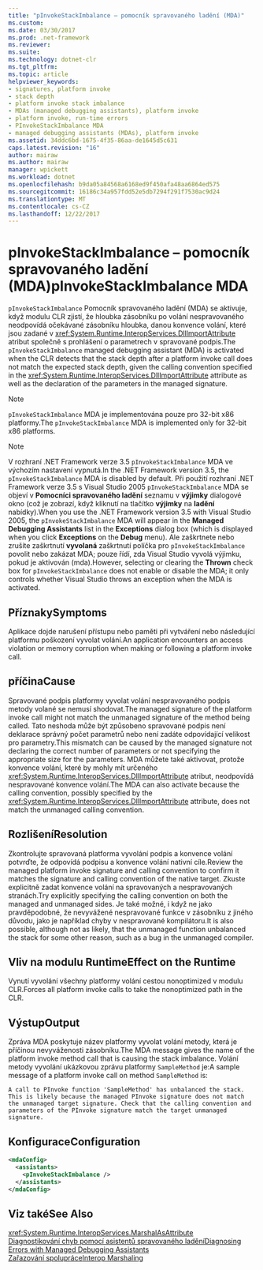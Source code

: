 ```yaml
---
title: "pInvokeStackImbalance – pomocník spravovaného ladění (MDA)"
ms.custom: 
ms.date: 03/30/2017
ms.prod: .net-framework
ms.reviewer: 
ms.suite: 
ms.technology: dotnet-clr
ms.tgt_pltfrm: 
ms.topic: article
helpviewer_keywords:
- signatures, platform invoke
- stack depth
- platform invoke stack imbalance
- MDAs (managed debugging assistants), platform invoke
- platform invoke, run-time errors
- PInvokeStackImbalance MDA
- managed debugging assistants (MDAs), platform invoke
ms.assetid: 34ddc6bd-1675-4f35-86aa-de1645d5c631
caps.latest.revision: "16"
author: mairaw
ms.author: mairaw
manager: wpickett
ms.workload: dotnet
ms.openlocfilehash: b9da05a84568a6168ed9f450afa48aa6864ed575
ms.sourcegitcommit: 16186c34a957fdd52e5db7294f291f7530ac9d24
ms.translationtype: MT
ms.contentlocale: cs-CZ
ms.lasthandoff: 12/22/2017
---
```

# <a name="pinvokestackimbalance-mda"></a><span data-ttu-id="10809-102">pInvokeStackImbalance – pomocník spravovaného ladění (MDA)</span><span class="sxs-lookup"><span data-stu-id="10809-102">pInvokeStackImbalance MDA</span></span>
<span data-ttu-id="10809-103">`pInvokeStackImbalance` Pomocník spravovaného ladění (MDA) se aktivuje, když modulu CLR zjistí, že hloubka zásobníku po volání nespravovaného neodpovídá očekávané zásobníku hloubka, danou konvence volání, které jsou zadané v <xref:System.Runtime.InteropServices.DllImportAttribute> atribut společně s prohlášení o parametrech v spravované podpis.</span><span class="sxs-lookup"><span data-stu-id="10809-103">The `pInvokeStackImbalance` managed debugging assistant (MDA) is activated when the CLR detects that the stack depth after a platform invoke call does not match the expected stack depth, given the calling convention specified in the <xref:System.Runtime.InteropServices.DllImportAttribute> attribute as well as the declaration of the parameters in the managed signature.</span></span>  
  
> [!NOTE]
>  <span data-ttu-id="10809-104">`pInvokeStackImbalance` MDA je implementována pouze pro 32-bit x86 platformy.</span><span class="sxs-lookup"><span data-stu-id="10809-104">The `pInvokeStackImbalance` MDA is implemented only for 32-bit x86 platforms.</span></span>  
  
> [!NOTE]
>  <span data-ttu-id="10809-105">V rozhraní .NET Framework verze 3.5 `pInvokeStackImbalance` MDA ve výchozím nastavení vypnutá.</span><span class="sxs-lookup"><span data-stu-id="10809-105">In the .NET Framework version 3.5, the `pInvokeStackImbalance` MDA is disabled by default.</span></span> <span data-ttu-id="10809-106">Při použití rozhraní .NET Framework verze 3.5 s Visual Studio 2005 `pInvokeStackImbalance` MDA se objeví v **Pomocníci spravovaného ladění** seznamu v **výjimky** dialogové okno (což je zobrazí, když kliknutí na tlačítko **výjimky** na **ladění** nabídky).</span><span class="sxs-lookup"><span data-stu-id="10809-106">When you use the .NET Framework version 3.5 with Visual Studio 2005, the `pInvokeStackImbalance` MDA will appear in the **Managed Debugging Assistants** list in the **Exceptions** dialog box (which is displayed when you click **Exceptions** on the **Debug** menu).</span></span> <span data-ttu-id="10809-107">Ale zaškrtnete nebo zrušíte zaškrtnutí **vyvolaná** zaškrtnutí políčka pro `pInvokeStackImbalance` povolit nebo zakázat MDA; pouze řídí, zda Visual Studio vyvolá výjimku, pokud je aktivován (mda).</span><span class="sxs-lookup"><span data-stu-id="10809-107">However, selecting or clearing the **Thrown** check box for `pInvokeStackImbalance` does not enable or disable the MDA; it only controls whether Visual Studio throws an exception when the MDA is activated.</span></span>  
  
## <a name="symptoms"></a><span data-ttu-id="10809-108">Příznaky</span><span class="sxs-lookup"><span data-stu-id="10809-108">Symptoms</span></span>  
 <span data-ttu-id="10809-109">Aplikace dojde narušení přístupu nebo paměti při vytváření nebo následující platformu poškození vyvolat volání.</span><span class="sxs-lookup"><span data-stu-id="10809-109">An application encounters an access violation or memory corruption when making or following a platform invoke call.</span></span>  
  
## <a name="cause"></a><span data-ttu-id="10809-110">příčina</span><span class="sxs-lookup"><span data-stu-id="10809-110">Cause</span></span>  
 <span data-ttu-id="10809-111">Spravované podpis platformy vyvolat volání nespravovaného podpis metody volané se nemusí shodovat.</span><span class="sxs-lookup"><span data-stu-id="10809-111">The managed signature of the platform invoke call might not match the unmanaged signature of the method being called.</span></span>  <span data-ttu-id="10809-112">Tato neshoda může být způsobeno spravované podpis není deklarace správný počet parametrů nebo není zadáte odpovídající velikost pro parametry.</span><span class="sxs-lookup"><span data-stu-id="10809-112">This mismatch can be caused by the managed signature not declaring the correct number of parameters or not specifying the appropriate size for the parameters.</span></span>  <span data-ttu-id="10809-113">MDA můžete také aktivovat, protože konvence volání, které by mohly mít určeného <xref:System.Runtime.InteropServices.DllImportAttribute> atribut, neodpovídá nespravované konvence volání.</span><span class="sxs-lookup"><span data-stu-id="10809-113">The MDA can also activate because the calling convention, possibly specified by the <xref:System.Runtime.InteropServices.DllImportAttribute> attribute, does not match the unmanaged calling convention.</span></span>  
  
## <a name="resolution"></a><span data-ttu-id="10809-114">Rozlišení</span><span class="sxs-lookup"><span data-stu-id="10809-114">Resolution</span></span>  
 <span data-ttu-id="10809-115">Zkontrolujte spravovaná platforma vyvolání podpis a konvence volání potvrďte, že odpovídá podpisu a konvence volání nativní cíle.</span><span class="sxs-lookup"><span data-stu-id="10809-115">Review the managed platform invoke signature and calling convention to confirm it matches the signature and calling convention of the native target.</span></span>  <span data-ttu-id="10809-116">Zkuste explicitně zadat konvence volání na spravovaných a nespravovaných stranách.</span><span class="sxs-lookup"><span data-stu-id="10809-116">Try explicitly specifying the calling convention on both the managed and unmanaged sides.</span></span> <span data-ttu-id="10809-117">Je také možné, i když ne jako pravděpodobné, že nevyvážené nespravované funkce v zásobníku z jiného důvodu, jako je například chyby v nespravované kompilátoru.</span><span class="sxs-lookup"><span data-stu-id="10809-117">It is also possible, although not as likely, that the unmanaged function unbalanced the stack for some other reason, such as a bug in the unmanaged compiler.</span></span>  
  
## <a name="effect-on-the-runtime"></a><span data-ttu-id="10809-118">Vliv na modulu Runtime</span><span class="sxs-lookup"><span data-stu-id="10809-118">Effect on the Runtime</span></span>  
 <span data-ttu-id="10809-119">Vynutí vyvolání všechny platformy volání cestou nonoptimized v modulu CLR.</span><span class="sxs-lookup"><span data-stu-id="10809-119">Forces all platform invoke calls to take the nonoptimized path in the CLR.</span></span>  
  
## <a name="output"></a><span data-ttu-id="10809-120">Výstup</span><span class="sxs-lookup"><span data-stu-id="10809-120">Output</span></span>  
 <span data-ttu-id="10809-121">Zpráva MDA poskytuje název platformy vyvolat volání metody, která je příčinou nevyváženosti zásobníku.</span><span class="sxs-lookup"><span data-stu-id="10809-121">The MDA message gives the name of the platform invoke method call that is causing the stack imbalance.</span></span>  <span data-ttu-id="10809-122">Volání metody vyvolání ukázkovou zprávu platformy `SampleMethod` je:</span><span class="sxs-lookup"><span data-stu-id="10809-122">A sample message of a platform invoke call on method `SampleMethod` is:</span></span>  
  
```  
A call to PInvoke function 'SampleMethod' has unbalanced the stack.   
This is likely because the managed PInvoke signature does not match   
the unmanaged target signature. Check that the calling convention and   
parameters of the PInvoke signature match the target unmanaged signature.  
```  
  
## <a name="configuration"></a><span data-ttu-id="10809-123">Konfigurace</span><span class="sxs-lookup"><span data-stu-id="10809-123">Configuration</span></span>  
  
```xml  
<mdaConfig>  
  <assistants>  
    <pInvokeStackImbalance />  
  </assistants>  
</mdaConfig>  
```  
  
## <a name="see-also"></a><span data-ttu-id="10809-124">Viz také</span><span class="sxs-lookup"><span data-stu-id="10809-124">See Also</span></span>  
 <xref:System.Runtime.InteropServices.MarshalAsAttribute>  
 [<span data-ttu-id="10809-125">Diagnostikování chyb pomocí asistentů spravovaného ladění</span><span class="sxs-lookup"><span data-stu-id="10809-125">Diagnosing Errors with Managed Debugging Assistants</span></span>](../../../docs/framework/debug-trace-profile/diagnosing-errors-with-managed-debugging-assistants.md)  
 [<span data-ttu-id="10809-126">Zařazování spolupráce</span><span class="sxs-lookup"><span data-stu-id="10809-126">Interop Marshaling</span></span>](../../../docs/framework/interop/interop-marshaling.md)
